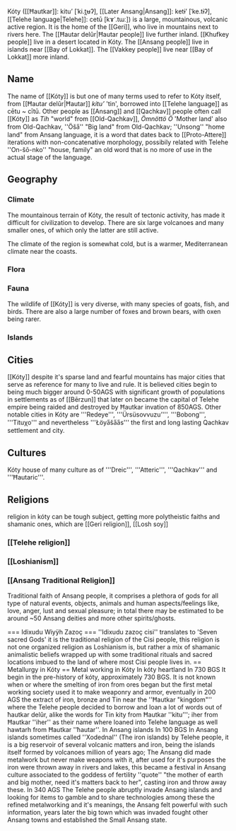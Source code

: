 Kóty ([[Ħautkar]]: kitu’ [ˈki.t̪ʉʔ], [[Later Ansang|Ansang]]: ketɨʼ [ˈke.tɨʔ], [[Telehe language|Telehe]]: cetū [kɤˈ.tɯː]) is a large, mountainous, volcanic active region. It is the home of the [[Geri]], who live in mountains next to rivers here. The [[Ħautar delûr|Ħautar people]] live further inland. [[Khufkey people]] live in a desert located in Kóty. The [[Ansang people]] live in islands near [[Bay of Lokkat]]. The [[Vakkey people]] live near [[Bay of Lokkat]] more inland.

## Name
The name of [[Kóty]] is but one of many terms used to refer to Kóty itself, from [[Ħautar delûr|Ħautar]] *kitu’* 'tin', borrowed into [[Telehe language]] as cētu ~ cītū. Other people as [[Ansang]] and [[Qachkav]] people often call [[Kóty]] as *Tih* "world" from [[Old-Qachkav]], *Ömnöttö Ö* 'Mother land' also from Old-Qachkav, ''Öša̋'' "Big land" from Old-Qachkav; ''Unsong'' "home land" from Ansang language, it is a word that dates back to [[Proto-Attere]] iterations with non-concatenative morphology, possibily related with Telehe ''On-šō-nko'' "house, family" an old word that is no more of use in the actual stage of the language.

## Geography

### Climate
The mountainous terrain of Kóty, the result of tectonic activity, has made it difficult for civilization to develop. There are six large volcanoes and many smaller ones, of which only the latter are still active.

The climate of the region is somewhat cold, but is a warmer, Mediterranean climate near the coasts.

### Flora

### Fauna
The wildlife of [[Kóty]] is very diverse, with many species of goats, fish, and birds. There are also a large number of foxes and brown bears, with oxen being rarer.

### Islands

## Cities
 [[Kóty]] despite it's sparse land and fearful mountains has major cities that serve as reference for many to live and rule. It is believed cities begin to being much bigger around 0-50AGS with significant growth of populations in settlements as of [[Bērzun]] that later on became the capital of Telehe empire being raided and destroyed by Ħautkar invation of 850AGS. Other notable cities in Kóty are '''Redeye''', '''Ürsüsovvuzu’''', '''Bobong''', '''Tituχo''' and nevertheless '''Łöya̋ša̋a̋s''' the first and long lasting Qachkav settlement and city.

## Cultures
Kóty house of many culture as of '''Dreic''', '''Atteric''', '''Qachkav''' and '''Ħautaric'''.

## Religions
religion in kóty can be tough subject, getting more polytheistic faiths and shamanic ones, which are [[Geri religion]], [[Losh soy]]

### [[Telehe religion]]

### [[Loshianism]]

### [[Ansang Traditional Religion]]
Traditional faith of Ansang people, it comprises a plethora of gods for all type of natural events, objects, animals and human aspects/feelings like, love, anger, lust and sexual pleasure; in total there may be estimated to be around ~50 Ansang deities and more other spirits/ghosts.

=== Idixudu Wiyÿh Zazoç ===
''Idixudu zazoç cisi'' translates to 'Seven sacred Gods' it is the traditional religion of the Cisi people, this religion is not one organized religion as Loshianism is, but rather a mix of shamanic animalistic beliefs wrapped up with some traditional rituals and sacred locations imbued to the land of where most Cisi people lives in.
== Metallurgy in Kóty ==
Metal working in Kóty In kóty heartland In 730 BGS It begin in the pre-history of kóty, approximately 730 BGS. It is not known when or where the smelting of iron from ores began but the first metal working society used it to make weaponry and armor, eventually in 200 AGS the extract of iron, bronze and Tin near the ''Ħautkar "kingdom"''  where the Telehe people decided to borrow and loan a lot of words out of ħautkar delûr, alike the words for Tin kity from Ħautkar ''kitu’''; iher from Ħautkar ''iher'' as their name where loaned into Telehe language as well hawtarh from Ħautkar ''ħautar''. In Ansang islands In 100 BGS In Ansang islands sometimes called ''Xodednal'' (The iron islands) by Telehe people, it is a big reservoir of several volcanic matters and iron, being the islands itself formed by volcanoes million of years ago; The Ansang did made metalwork but never make weapons with it, after used for it's purposes the iron were thrown away in rivers and lakes, this became a festival in Ansang culture associated to the goddess of fertility ''quote'' "the mother of earth and big mother, need it's matters back to her", casting iron and throw away these. In 340 AGS The Telehe people abruptly invade Ansang islands and looking for items to gamble and to share technologies among these the refined metalworking and it's meanings, the Ansang felt powerful with such information, years later the big town which was invaded fought other Ansang towns and established the Small Ansang state.